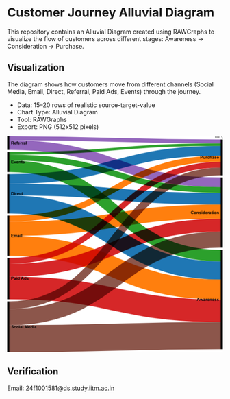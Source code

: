 # Customer Journey Alluvial Diagram

This repository contains an Alluvial Diagram created using RAWGraphs to visualize the flow of customers across different stages: Awareness → Consideration → Purchase.

## Visualization
The diagram shows how customers move from different channels (Social Media, Email, Direct, Referral, Paid Ads, Events) through the journey.

- Data: 15–20 rows of realistic source-target-value
- Chart Type: Alluvial Diagram
- Tool: RAWGraphs
- Export: PNG (512x512 pixels)

![Alluvial Diagram](chart1.png)

## Verification
Email: 24f1001581@ds.study.iitm.ac.in
